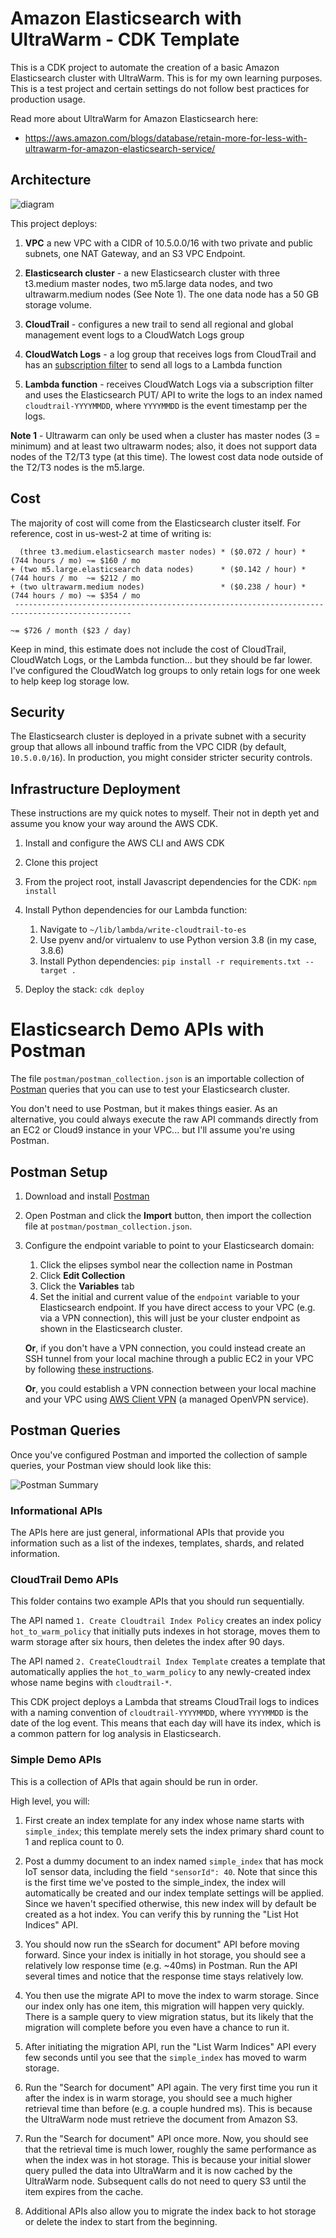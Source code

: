 # Amazon Elasticsearch with UltraWarm - CDK Template

This is a CDK project to automate the creation of a basic Amazon Elasticsearch cluster with UltraWarm. This is for my own learning purposes. This is a test project and certain settings do not follow best practices for production usage. 

Read more about UltraWarm for Amazon Elasticsearch here:

* https://aws.amazon.com/blogs/database/retain-more-for-less-with-ultrawarm-for-amazon-elasticsearch-service/

## Architecture

![diagram](images/diagram.png)

This project deploys:

1. **VPC** a new VPC with a CIDR of 10.5.0.0/16 with two private and public subnets, one NAT Gateway, and an S3 VPC Endpoint.

1. **Elasticsearch cluster** - a new Elasticsearch cluster with three t3.medium master nodes, two m5.large data nodes, and two ultrawarm.medium nodes (See Note 1). The one data node has a 50 GB storage volume. 

1. **CloudTrail** - configures a new trail to send all regional and global management event logs to a CloudWatch Logs group

1. **CloudWatch Logs** - a log group that receives logs from CloudTrail and has an [subscription filter](https://docs.aws.amazon.com/AmazonCloudWatch/latest/logs/SubscriptionFilters.html) to send all logs to a Lambda function

1. **Lambda function** - receives CloudWatch Logs via a subscription filter and uses the Elasticsearch PUT/ API to write the logs to an index named `cloudtrail-YYYYMMDD`, where `YYYYMMDD` is the event timestamp per the logs. 

**Note 1** - Ultrawarm can only be used when a cluster has master nodes (3 = minimum) and at least two ultrawarm nodes; also, it does not support data nodes of the T2/T3 type (at this time). The lowest cost data node outside of the T2/T3 nodes is the m5.large.

## Cost

The majority of cost will come from the Elasticsearch cluster itself. For reference, cost in us-west-2 at time of writing is: 

```
  (three t3.medium.elasticsearch master nodes) * ($0.072 / hour) * (744 hours / mo) ~= $160 / mo
+ (two m5.large.elasticsearch data nodes)      * ($0.142 / hour) * (744 hours / mo  ~= $212 / mo
+ (two ultrawarm.medium nodes)                 * ($0.238 / hour) * (744 hours / mo) ~= $354 / mo
 ------------------------------------------------------------------------------------------------
                                                                                   ~= $726 / month ($23 / day)
 ```

Keep in mind, this estimate does not include the cost of CloudTrail, CloudWatch Logs, or the Lambda function... but they should be far lower. I've configured the CloudWatch log groups to only retain logs for one week to help keep log storage low. 

 ## Security

 The Elasticsearch cluster is deployed in a private subnet with a security group that allows all inbound traffic from the VPC CIDR (by default, `10.5.0.0/16`). In production, you might consider stricter security controls.

## Infrastructure Deployment

These instructions are my quick notes to myself. Their not in depth yet and assume you know your way around the AWS CDK.

1. Install and configure the AWS CLI and AWS CDK

1. Clone this project

1. From the project root, install Javascript dependencies for the CDK: `npm install`

1. Install Python dependencies for our Lambda function:

    1. Navigate to `~/lib/lambda/write-cloudtrail-to-es`
    1. Use pyenv and/or virtualenv to use Python version 3.8 (in my case, 3.8.6)
    1. Install Python dependencies: `pip install -r requirements.txt --target .`

1. Deploy the stack: `cdk deploy`

# Elasticsearch Demo APIs with Postman

The file `postman/postman_collection.json` is an importable collection of [Postman](https://www.postman.com/) queries that you can use to test your Elasticsearch cluster.

You don't need to use Postman, but it makes things easier. As an alternative, you could always execute the raw API commands directly from an EC2 or Cloud9 instance in your VPC... but I'll assume you're using Postman.

## Postman Setup

1. Download and install [Postman](https://www.postman.com/)

1. Open Postman and click the **Import** button, then import the collection file at `postman/postman_collection.json`.

1. Configure the endpoint variable to point to your Elasticsearch domain:

    1. Click the elipses symbol near the collection name in Postman
    1. Click **Edit Collection**
    1. Click the **Variables** tab
    1. Set the initial and current value of the `endpoint` variable to your Elasticsearch endpoint. If you have direct access to your VPC (e.g. via a VPN connection), this will just be your cluster endpoint as shown in the Elasticsearch cluster. 
    
    **Or**, if you don't have a VPN connection, you could instead create an SSH tunnel from your local machine through a public EC2 in your VPC by following [these instructions](https://docs.aws.amazon.com/elasticsearch-service/latest/developerguide/es-vpc.html#kibana-test).

    **Or**, you could establish a VPN connection between your local machine and your VPC using [AWS Client VPN](https://docs.aws.amazon.com/vpn/latest/clientvpn-admin/what-is.html) (a managed OpenVPN service).

## Postman Queries

Once you've configured Postman and imported the collection of sample queries, your Postman view should look like this: 

![Postman Summary](images/postman-summary.png)

### Informational APIs

The APIs here are just general, informational APIs that provide you information such as a list of the indexes, templates, shards, and related information.

### CloudTrail Demo APIs

This folder contains two example APIs that you should run sequentially. 

The API named `1. Create Cloudtrail Index Policy` creates an index policy `hot_to_warm_policy` that initially puts indexes in hot storage, moves them to warm storage after six hours, then deletes the index after 90 days.

The API named `2. CreateCloudtrail Index Template` creates a template that automatically applies the `hot_to_warm_policy` to any newly-created index whose name begins with `cloudtrail-*`. 

This CDK project deploys a Lambda that streams CloudTrail logs to indices with a naming convention of `cloudtrail-YYYYMMDD`, where `YYYYMMDD` is the date of the log event. This means that each day will have its index, which is a common pattern for log analysis in Elasticsearch.

### Simple Demo APIs

This is a collection of APIs that again should be run in order. 

High level, you will: 
1. First create an index template for any index whose name starts with `simple_index`; this template merely sets the index primary shard count to 1 and replica count to 0. 

2. Post a dummy document to an index named `simple_index` that has mock IoT sensor data, including the field `"sensorId": 40`. Note that since this is the first time we've posted to the simple_index, the index will automatically be created and our index template settings will be applied. Since we haven't specified otherwise, this new index will by default be created as a hot index. You can verify this by running the "List Hot Indices" API.

3. You should now run the sSearch for document" API before moving forward. Since your index is initially in hot storage, you should see a relatively low response time (e.g. ~40ms) in Postman. Run the API several times and notice that the response time stays relatively low. 

4. You then use the migrate API to move the index to warm storage. Since our index only has one item, this migration will happen very quickly. There is a sample query to view migration status, but its likely that the migration will complete before you even have a chance to run it.

5. After initiating the migration API, run the "List Warm Indices" API every few seconds until you see that the `simple_index` has moved to warm storage. 

6. Run the "Search for document" API again. The very first time you run it after the index is in warm storage, you should see a much higher retrieval time than before (e.g. a couple hundred ms). This is because the UltraWarm node must retrieve the document from Amazon S3.

7. Run the "Search for document" API once more. Now, you should see that the retrieval time is much lower, roughly the same performance as when the index was in hot storage. This is because your initial slower query pulled the data into UltraWarm and it is now cached by the UltraWarm node. Subsequent calls do not need to query S3 until the item expires from the cache. 

8. Additional APIs also allow you to migrate the index back to hot storage or delete the index to start from the beginning. 